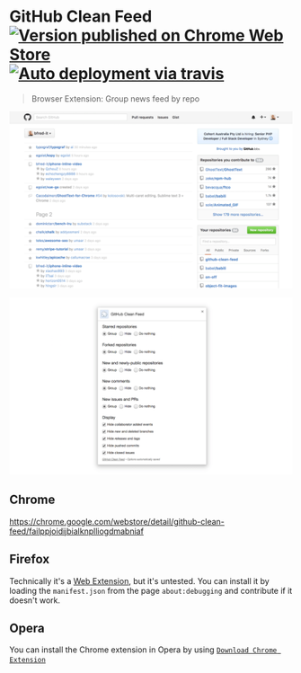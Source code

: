 # GitHub Clean Feed [![Version published on Chrome Web Store](https://img.shields.io/chrome-web-store/v/failppjoidijbialknplliogdmabniaf.svg)](https://chrome.google.com/webstore/detail/github-clean-feed/failppjoidijbialknplliogdmabniaf) [![Auto deployment via travis](https://img.shields.io/badge/publishing-automated-blue.svg)](https://travis-ci.org/bfred-it/github-clean-feed)

> Browser Extension: Group news feed by repo

![Screenshot](screenshot.png)

![Options screenshot](screenshot-options.png)

## Chrome

https://chrome.google.com/webstore/detail/github-clean-feed/failppjoidijbialknplliogdmabniaf

## Firefox

Technically it's a [Web Extension](http://arewewebextensionsyet.com/), but it's untested. You can install it by loading the `manifest.json` from the page `about:debugging` and contribute if it doesn't work.

## Opera

You can install the Chrome extension in Opera by using [`Download Chrome Extension`](https://addons.opera.com/en/extensions/details/download-chrome-extension-9/?display=en)
